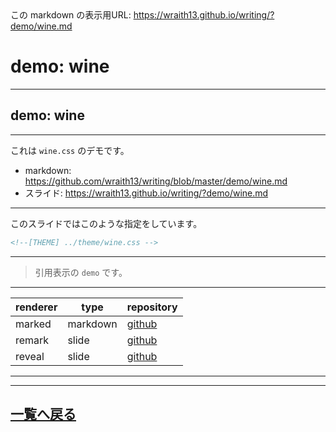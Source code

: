 <!--[NOWRITING]-->
<link rel="canonical" href="https://wraith13.github.io/writing/?demo/wine.md" />
この markdown の表示用URL: <a rel="canonical" href="https://wraith13.github.io/writing/?demo/wine.md">https://wraith13.github.io/writing/?demo/wine.md</a>
<!--[/NOWRITING]-->
<!--[RENDERER] REMARK -->
<!--
class: center, middle
-->

# demo:  wine

---

<!--
layout: true
-->

## demo: wine

---

これは `wine.css` のデモです。

- markdown: <https://github.com/wraith13/writing/blob/master/demo/wine.md>
- スライド: <https://wraith13.github.io/writing/?demo/wine.md>

---

このスライドではこのような指定をしています。

```HTML
<!--[THEME] ../theme/wine.css -->
```

---

> 引用表示の `demo` です。

---

| renderer | type     | repository                                      |
| -------- | -------- | ----------------------------------------------- |
| marked   | markdown | [github](https://github.com/markedjs/marked)    |
| remark   | slide    | [github](https://github.com/gnab/remark)        |
| reveal   | slide    | [github](https://github.com/hakimel/reveal.js/) |

---

<!--
layout: true
-->

---

<!--
class: center, middle
-->

## [一覧へ戻る](./index.md)
